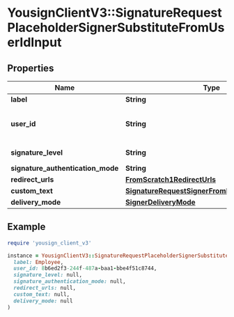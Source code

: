 # YousignClientV3::SignatureRequestPlaceholderSignerSubstituteFromUserIdInput

## Properties

| Name | Type | Description | Notes |
| ---- | ---- | ----------- | ----- |
| **label** | **String** |  |  |
| **user_id** | **String** | Create signer from an existing user |  |
| **signature_level** | **String** |  | [optional][default to &#39;electronic_signature&#39;] |
| **signature_authentication_mode** | **String** |  | [optional] |
| **redirect_urls** | [**FromScratch1RedirectUrls**](FromScratch1RedirectUrls.md) |  | [optional] |
| **custom_text** | [**SignatureRequestSignerFromInfoInputCustomText**](SignatureRequestSignerFromInfoInputCustomText.md) |  | [optional] |
| **delivery_mode** | [**SignerDeliveryMode**](SignerDeliveryMode.md) |  | [optional] |

## Example

```ruby
require 'yousign_client_v3'

instance = YousignClientV3::SignatureRequestPlaceholderSignerSubstituteFromUserIdInput.new(
  label: Employee,
  user_id: 8b6ed2f3-244f-487a-baa1-bbe4f51c8744,
  signature_level: null,
  signature_authentication_mode: null,
  redirect_urls: null,
  custom_text: null,
  delivery_mode: null
)
```

